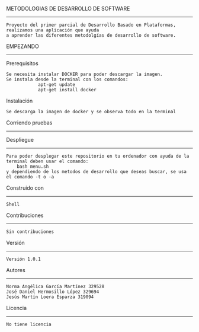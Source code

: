 METODOLOGIAS DE DESARROLLO DE SOFTWARE

***
	Proyecto del primer parcial de Desarrollo Basado en Plataformas, realizamos una aplicación que ayuda
	a aprender las diferentes metodolgías de desarrollo de software.

EMPEZANDO
***
Prerequisitos

	Se necesita instalar DOCKER para poder descargar la imagen.
	Se instala desde la terminal con los comandos:
                apt-get update
                apt-get install docker

 Instalación

	Se descarga la imagen de docker y se observa todo en la terminal

 Corriendo pruebas
***


 Despliegue
***
	Para poder desplegar este repositorio en tu ordenador con ayuda de la terminal deben usar el comando:
		bash menu.sh
	y dependiendo de los metodos de desarrollo que deseas buscar, se usa el comando -t o -a 

 Construido con
***
	Shell

 Contribuciones
***
	Sin contribuciones

 Versión
***
	Versión 1.0.1

 Autores
***
	Norma Angélica García Martínez 329528
	José Daniel Hermosillo López 329694
	Jesús Martín Loera Esparza 319094

 Licencia
***
	No tiene licencia
